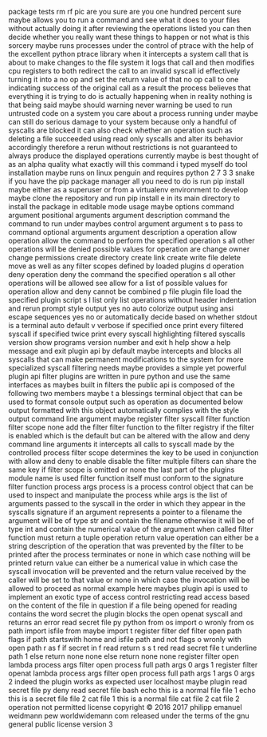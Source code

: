 package tests rm rf pic are you sure are you one hundred percent sure maybe allows you to run a command and see what it does to your files without actually doing it after reviewing the operations listed you can then decide whether you really want these things to happen or not what is this sorcery maybe runs processes under the control of ptrace with the help of the excellent python ptrace library when it intercepts a system call that is about to make changes to the file system it logs that call and then modifies cpu registers to both redirect the call to an invalid syscall id effectively turning it into a no op and set the return value of that no op call to one indicating success of the original call as a result the process believes that everything it is trying to do is actually happening when in reality nothing is that being said maybe should warning never warning be used to run untrusted code on a system you care about a process running under maybe can still do serious damage to your system because only a handful of syscalls are blocked it can also check whether an operation such as deleting a file succeeded using read only syscalls and alter its behavior accordingly therefore a rerun without restrictions is not guaranteed to always produce the displayed operations currently maybe is best thought of as an alpha quality what exactly will this command i typed myself do tool installation maybe runs on linux penguin and requires python 2 7 3 3 snake if you have the pip package manager all you need to do is run pip install maybe either as a superuser or from a virtualenv environment to develop maybe clone the repository and run pip install e in its main directory to install the package in editable mode usage maybe options command argument positional arguments argument description command the command to run under maybes control argument argument s to pass to command optional arguments argument description a operation allow operation allow the command to perform the specified operation s all other operations will be denied possible values for operation are change owner change permissions create directory create link create write file delete move as well as any filter scopes defined by loaded plugins d operation deny operation deny the command the specified operation s all other operations will be allowed see allow for a list of possible values for operation allow and deny cannot be combined p file plugin file load the specified plugin script s l list only list operations without header indentation and rerun prompt style output yes no auto colorize output using ansi escape sequences yes no or automatically decide based on whether stdout is a terminal auto default v verbose if specified once print every filtered syscall if specified twice print every syscall highlighting filtered syscalls version show programs version number and exit h help show a help message and exit plugin api by default maybe intercepts and blocks all syscalls that can make permanent modifications to the system for more specialized syscall filtering needs maybe provides a simple yet powerful plugin api filter plugins are written in pure python and use the same interfaces as maybes built in filters the public api is composed of the following two members maybe t a blessings terminal object that can be used to format console output such as operation as documented below output formatted with this object automatically complies with the style output command line argument maybe register filter syscall filter function filter scope none add the filter filter function to the filter registry if the filter is enabled which is the default but can be altered with the allow and deny command line arguments it intercepts all calls to syscall made by the controlled process filter scope determines the key to be used in conjunction with allow and deny to enable disable the filter multiple filters can share the same key if filter scope is omitted or none the last part of the plugins module name is used filter function itself must conform to the signature filter function process args process is a process control object that can be used to inspect and manipulate the process while args is the list of arguments passed to the syscall in the order in which they appear in the syscalls signature if an argument represents a pointer to a filename the argument will be of type str and contain the filename otherwise it will be of type int and contain the numerical value of the argument when called filter function must return a tuple operation return value operation can either be a string description of the operation that was prevented by the filter to be printed after the process terminates or none in which case nothing will be printed return value can either be a numerical value in which case the syscall invocation will be prevented and the return value received by the caller will be set to that value or none in which case the invocation will be allowed to proceed as normal example here maybes plugin api is used to implement an exotic type of access control restricting read access based on the content of the file in question if a file being opened for reading contains the word secret the plugin blocks the open openat syscall and returns an error read secret file py python from os import o wronly from os path import isfile from maybe import t register filter def filter open path flags if path startswith home and isfile path and not flags o wronly with open path r as f if secret in f read return s s t red read secret file t underline path 1 else return none none else return none none register filter open lambda process args filter open process full path args 0 args 1 register filter openat lambda process args filter open process full path args 1 args 0 args 2 indeed the plugin works as expected user localhost maybe plugin read secret file py deny read secret file bash echo this is a normal file file 1 echo this is a secret file file 2 cat file 1 this is a normal file cat file 2 cat file 2 operation not permitted license copyright © 2016 2017 philipp emanuel weidmann pew worldwidemann com released under the terms of the gnu general public license version 3
